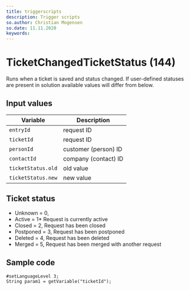 ```yaml
---
title: triggerscripts
description: Trigger scripts
so.author: Christian Mogensen
so.date: 11.11.2020
keywords:
---
```


# TicketChangedTicketStatus (144)

Runs when a ticket is saved and status changed. If user-defined statuses are present in solution available values will differ from below.

## Input values
|Variable|Description|
|---|---|
| `entryId` | request ID|
| `ticketId` | request ID|
| `personId` | customer (person) ID|
| `contactId` | company (contact) ID|
| `ticketStatus.old` | old value|
| `ticketStatus.new` | new value|

## Ticket status

* Unknown = 0,
* Active = 1* Request is currently active
* Closed = 2, Request has been closed
* Postponed = 3, Request has been postponed
* Deleted = 4, Request has been deleted
* Merged = 5, Request has been merged with another request

## Sample code

```crmscript
#setLanguageLevel 3;
String param1 = getVariable("ticketId");
```
